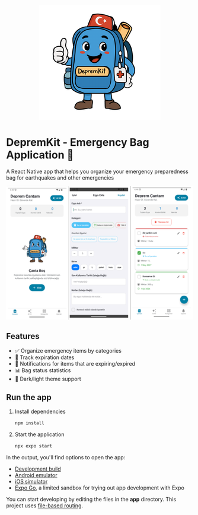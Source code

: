 <div align="center">
  <img src="assets/images/readme.png" alt="Welcome" />
</div>

# DepremKit - Emergency Bag Application 🎒

A React Native app that helps you organize your emergency preparedness bag for earthquakes and other emergencies

<div align="center">
   <img src="screenshots/screenshot-collage.png">
</div>

## Features

- ✅ Organize emergency items by categories
- 📅 Track expiration dates
- 🔔 Notifications for items that are expiring/expired
- 📊 Bag status statistics
- 🌙 Dark/light theme support

## Run the app 

1. Install dependencies

   ```bash
   npm install
   ```

2. Start the application

   ```bash
   npx expo start
   ```

In the output, you'll find options to open the app:

- [Development build](https://docs.expo.dev/develop/development-builds/introduction/)
- [Android emulator](https://docs.expo.dev/workflow/android-studio-emulator/)
- [iOS simulator](https://docs.expo.dev/workflow/ios-simulator/)
- [Expo Go](https://expo.dev/go), a limited sandbox for trying out app development with Expo

You can start developing by editing the files in the **app** directory. This project uses [file-based routing](https://docs.expo.dev/router/introduction).

